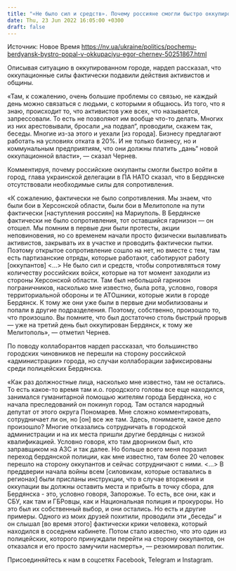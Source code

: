 ```yaml
---
title: "«Не было сил и средств». Почему россияне смогли быстро оккупировать Бердянск — глава делегации Украины в ПА НАТО"
date: Thu, 23 Jun 2022 16:05:00 +0300
draft: false
---
```

Источник: Новое Время https://nv.ua/ukraine/politics/pochemu-berdyansk-bystro-popal-v-okkupaciyu-egor-chernev-50251867.html


Описывая ситуацию в оккупированном городе, нардеп рассказал, что оккупационные силы фактически подавили действия активистов и общины.

«Там, к сожалению, очень большие проблемы со связью, не каждый день можно связаться с людьми, с которыми я общаюсь. Из того, что я знаю, происходит то, что активистов уже всех, что называется, запрессовали. То есть не позволяют им вообще что-то делать. Многих из них арестовывали, бросали „на подвал“, проводили, скажем так, беседы. Многие из-за этого и уехали [из города]. Бизнесу предлагают работать на условиях отката в 20%. И не только бизнесу, но и коммунальным предприятиям, что они должны платить „дань“ новой оккупационной власти», — сказал Чернев.

Комментируя, почему российские оккупанты смогли быстро войти в город, глава украинской делегации в ПА НАТО сказал, что в Бердянске отсутствовали необходимые силы для сопротивления.

«К сожалению, фактически не было сопротивления. Мы знаем, что были бои в Херсонской области, были бои в Мелитополе на пути фактически [наступления россиян] на Мариуполь. В Бердянске фактически не было сопротивления, тот оставшийся гарнизон — он отошел. Мы помним в первые дни были протесты, акции неповиновения, но со временем начали просто физически вылавливать активистов, закрывать их в участке и проводить фактически пытки. Поэтому открытое сопротивление сошло на нет, но вместе с тем, там есть партизанские отряды, которые работают, саботируют работу [оккупантов] <...> Не было сил и средств, чтобы сопротивляться тому количеству российских войск, которые на тот момент заходили из стороны Херсонской области. Там был небольшой гарнизон пограничников, насколько мне известно, была рота, условно, говоря территориальной обороны и те АТОшники, которые жили в городе Бердянск. К тому же они уже были в первые дни мобилизованы и попали в другие подразделения. Поэтому, собственно, произошло то, что произошло. Вы помните, что был достаточно столь быстрый прорыв — уже на третий день был оккупирован Бердянск, к тому же Мелитополь», — отметил Чернев.

По поводу коллаборантов нардеп рассказал, что большинство городских чиновников не перешли на сторону российской «администрации» города, но случаи коллаборации зафиксированы среди полицейских Бердянска.

«Как раз должностные лица, насколько мне известно, там не остались. То есть какое-то время там и.о. городского головы все еще находился, занимался гуманитарной помощью жителям города Бердянска, но с начала преследований он покинул город. Там остался народный депутат от этого округа Пономарев. Мне сложно комментировать, сотрудничает ли он, но [он] все же там. Здесь, понимаете, какое дело произошло? Многие отказались сотрудничать в городской администрации и на их места пришли другие бердянцы с низкой квалификацией. Условно говоря, кто там дворником был, кто заправщиком на АЗС и так далее. Но больше всего меня поразил переход бердянской полиции, как мне известно, там более 20 человек перешло на сторону оккупантов и сейчас сотрудничают с ними. <...> В преддверии начала войны всем [силовикам, которые оставались в регионах] были присланы инструкции, что в случае вторжения и оккупации вы должны оставить места и прибыть в точку сбора, для Бердянска - это, условно говоря, Запорожье. То есть, все они, как и СБУ, как там и ГБРовцы, как и Национальная полиция и прокуроры. Но это был их собственный выбор, и они остались. Но есть и другие примеры. Одного из моих друзей похитили, проводили эти „беседы“ и он слышал [во время этого] фактически крики человека, который находился в соседнем кабинете. Потом стало известно, что это один из полицейских, которого принуждали перейти на сторону оккупантов, он отказался и его просто замучили насмерть», — резюмировал политик.

Присоединяйтесь к нам в соцсетях Facebook, Telegram и Instagram.
